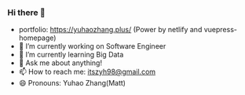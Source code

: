 ### Hi there 👋

- portfolio:  https://yuhaozhang.plus/ (Power by netlify and vuepress-homepage)
- 🔭 I’m currently working on Software Engineer 
- 🌱 I’m currently learning Big Data
- 💬 Ask me about anything!
- 📫 How to reach me: itszyh98@gmail.com
- 😄 Pronouns: Yuhao Zhang(Matt)

